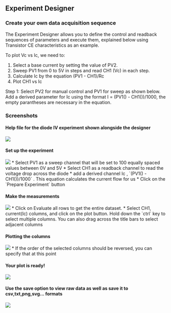 Experiment Designer
---

### Create your own data acquisition sequence

The Experiment Designer allows you to define the control and readback sequences of parameters and execute them, explained below
using Transistor CE characteristics as an example.

To plot Vc vs Ic, we need to:
1. Select a base current by setting the value of PV2.
2. Sweep PV1 from 0 to 5V in steps and read CH1 (Vc) in each step.
3. Calculate Ic by the equation (PV1 - CH1)/Rc
4. Plot CH1 vs Ic

Step 1: Select PV2 for manual control and PV1 for sweep as shown below.
Add a derived parameter for Ic using the format I = (PV1() - CH1())/1000, the empty parantheses are necessary in the equation.

### Screenshots

#### Help file for the diode IV experiment shown alongside the designer
<img src="https://fossasia.github.io/pslab-experiments/images/screenshots/design1.png">

#### Set up the experiment
<img src="https://fossasia.github.io/pslab-experiments/images/screenshots/design2.png">
* Select PV1 as a sweep channel that will be set to 100 equally spaced values between 0V and 5V
* Select CH1 as a readback channel to read the voltage drop across the diode
* add a derived channel Ic , `(PV1() - CH1())/1000` . This equation calculates the current flow for us
* Click on the `Prepare Experiment` button

#### Make the measurements
<img src="https://fossasia.github.io/pslab-experiments/images/screenshots/design3.png">
* Click on Evaluate all rows to get the entire dataset.
* Select CH1, current(Ic) columns, and click on the plot button. Hold down the `ctrl` key to select multiple columns. You can also drag across the title bars to select adjacent columns

#### Plotting the columns
<img src="https://fossasia.github.io/pslab-experiments/images/screenshots/design4.png">
* If the order of the selected columns should be reversed, you can specify that at this point

#### Your plot is ready!
<img src="https://fossasia.github.io/pslab-experiments/images/screenshots/design5.png">

#### Use the save option to view raw data as well as save it to csv,txt,png,svg... formats
<img src="https://fossasia.github.io/pslab-experiments/images/screenshots/design6.png">


